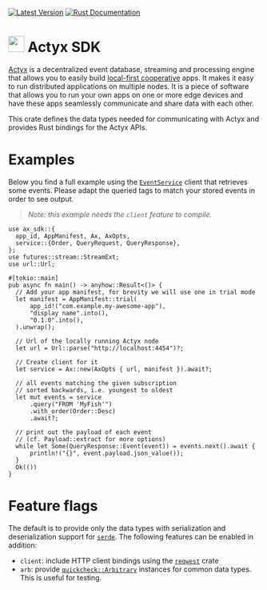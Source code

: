 [![Latest Version](https://img.shields.io/crates/v/actyx_sdk.svg)](https://crates.io/crates/actyx_sdk)
[![Rust Documentation](https://docs.rs/actyx_sdk/badge.svg)](https://docs.rs/actyx_sdk)

# <img src="https://developer.actyx.com/img/logo.svg" height="32px"> Actyx SDK

[Actyx](https://developer.actyx.com/) is a decentralized event database, streaming and processing
engine that allows you to easily build [local-first cooperative](https://www.local-first-cooperation.org/)
apps. It makes it easy to run distributed
applications on multiple nodes. It is a piece of software that allows you to run your own apps
on one or more edge devices and have these apps seamlessly communicate and share data with
each other.

This crate defines the data types needed for communicating with Actyx and provides Rust
bindings for the Actyx APIs.

# Examples

Below you find a full example using the [`EventService`](service/trait.EventService.html)
client that retrieves some events. Please adapt the queried tags to match your stored events
in order to see output.

> _Note: this example needs the `client` feature to compile._

```no_run
use ax_sdk::{
  app_id, AppManifest, Ax, AxOpts,
  service::{Order, QueryRequest, QueryResponse},
};
use futures::stream::StreamExt;
use url::Url;

#[tokio::main]
pub async fn main() -> anyhow::Result<()> {
  // Add your app manifest, for brevity we will use one in trial mode
  let manifest = AppManifest::trial(
      app_id!("com.example.my-awesome-app"),
      "display name".into(),
      "0.1.0".into(),
  ).unwrap();

  // Url of the locally running Actyx node
  let url = Url::parse("http://localhost:4454")?;

  // Create client for it
  let service = Ax::new(AxOpts { url, manifest }).await?;

  // all events matching the given subscription
  // sorted backwards, i.e. youngest to oldest
  let mut events = service
      .query("FROM 'MyFish'")
      .with_order(Order::Desc)
      .await?;

  // print out the payload of each event
  // (cf. Payload::extract for more options)
  while let Some(QueryResponse::Event(event)) = events.next().await {
      println!("{}", event.payload.json_value());
  }
  Ok(())
}
```

# Feature flags

The default is to provide only the data types with serialization and deserialization support
for [`serde`](https://docs.rs/serde). The following features can be enabled in addition:

- `client`: include HTTP client bindings using the [`reqwest`](https://docs.rs/reqwest) crate
- `arb`: provide
  [`quickcheck::Arbitrary`](https://docs.rs/quickcheck/latest/quickcheck/trait.Arbitrary.html)
  instances for common data types. This is useful for testing.
